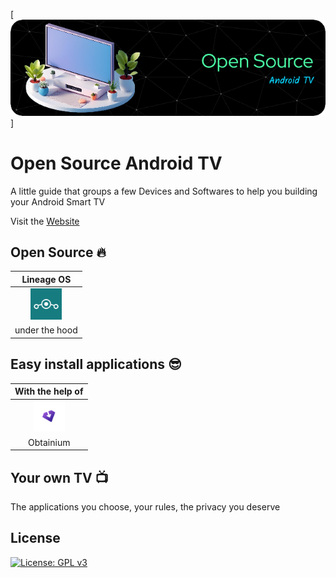[<img title="AndroidTV" src="https://raw.githubusercontent.com/Copper-Gio/Open-Source-Android-TV/main/assets/github-header-image(4).png" alt="AndroidTVLogo" >]
# Open Source Android TV

A little guide that groups a few Devices and Softwares to help you building your Android Smart TV

Visit the [Website](https://copper-gio.github.io/Open-Source-Android-TV/)

## Open Source :fire:

| Lineage OS                                                                                                                                                                   |
|:----------------------------------------------------------------------------------------------------------------------------------------------------------------------------:|
| [<img title="LineageOS" src="https://raw.githubusercontent.com/Copper-Gio/Open-Source-Android-TV/main/assets/Lineageos_logo.png" alt="LineageOS" width="50" >](https://lineageos.org/) |
| under the hood                                                                                                                                                               |

## Easy install applications :sunglasses:

| With the help of                                                                                                                                                                                                |
|:---------------------------------------------------------------------------------------------------------------------------------------------------------------------------------------------------------------:|
| [<img title="Obtainium" src="https://raw.githubusercontent.com/Copper-Gio/Open-Source-Android-TV/main/assets/obtainium.svg" alt="Obtainium" width="50" >](https://obtainium.imranr.dev/) |
| Obtainium                                                                                                                                                                                                       |

## Your own TV :tv:

The applications you choose, your rules, the privacy you deserve

## License

[![License: GPL v3](https://img.shields.io/badge/License-GPLv3-blue.svg)](https://www.gnu.org/licenses/gpl-3.0)
